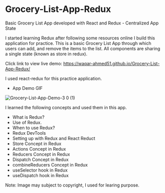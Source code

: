 # Grocery-List-App-Redux
  Basic Grocery List App developed with React and Redux - Centralized App State
  
  I started learning Redux after following some resources online I build this application for practice. This is a basic Grocery List App through which users can add, and remove the items to the list. All components are sharing a single state (known as store in redux).
  
  Click link to view live demo: https://waqar-ahmed51.github.io/Grocery-List-App-Redux/
  
  I used react-redux for this practice application.
  
  - App Demo GIF
  
![Grocery-List-App-Demo-3 0 (1)](https://user-images.githubusercontent.com/54082156/179942655-79aa71e3-c63c-4e22-810d-0c29557203c5.gif)


I learned the following concepts and used them in this app. 

  - What is Redux?
  - Use of Redux.
  - When to use Redux?
  - Redux DevTools
  - Setting up with Redux and React Reduct
  - Store Concept in Redux
  - Actions Concept in Redux
  - Reducers Concept in Redux
  - Dispatch Concept in Redux
  - combineReducers Concept in Redux
  - useSelector hook in Redux
  - useDispatch hook in Redux
  
  
  

  Note: Image may subject to copyright, I used for learing purpose.
